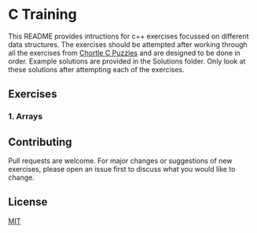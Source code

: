 # C Training

This README provides intructions for c++ exercises focussed on different data structures. The exercises should be attempted after working through all the exercises from [Chortle C Puzzles](https://chortle.ccsu.edu/cpuzzles/CpuzzlesMain.html) and are designed to be done in order. Example solutions are provided in the Solutions folder. Only look at these solutions after attempting each of the exercises.

## Exercises
### 1. Arrays

## Contributing
Pull requests are welcome. For major changes or suggestions of new exercises, please open an issue first to discuss what you would like to change.

## License
[MIT](https://choosealicense.com/licenses/mit/)
